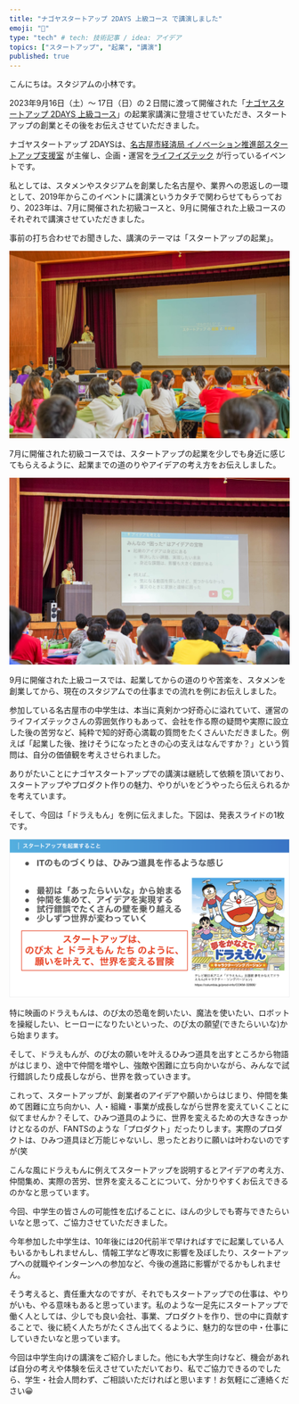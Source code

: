 ```yaml
---
title: "ナゴヤスタートアップ 2DAYS 上級コース で講演しました"
emoji: "🔦"
type: "tech" # tech: 技術記事 / idea: アイデア
topics: ["スタートアップ", "起業", "講演"]
published: true
---
```


こんにちは。スタジアムの小林です。

2023年9月16日（土）〜 17日（日）の２日間に渡って開催された「[ナゴヤスタートアップ 2DAYS 上級コース](https://project.life-is-tech.com/nagoya2023_joukyu)」の起業家講演に登壇させていただき、スタートアップの創業とその後をお伝えさせていただきました。

ナゴヤスタートアップ 2DAYSは、[名古屋市経済局 イノベーション推進部スタートアップ支援室](https://nagoya-innovation.jp/) が主催し、企画・運営を[ライフイズテック](https://life-is-tech.com/) が行っているイベントです。



私としては、スタメンやスタジアムを創業した名古屋や、業界への恩返しの一環として、2019年からこのイベントに講演というカタチで関わらせてもらっており、2023年は、7月に開催された初級コースと、9月に開催された上級コースのそれぞれで講演させていただきました。

事前の打ち合わせでお聞きした、講演のテーマは「スタートアップの起業」。

![スタートアップの起業とその後](/images/nagoya_startup_2day_2023_1.jpg)

7月に開催された初級コースでは、スタートアップの起業を少しでも身近に感じてもらえるように、起業までの道のりやアイデアの考え方をお伝えしました。

![アイデアを考える](/images/nagoya_startup_2day_2023_2.jpg)

9月に開催された上級コースでは、起業してからの道のりや苦楽を、スタメンを創業してから、現在のスタジアムでの仕事までの流れを例にお伝えしました。

参加している名古屋市の中学生は、本当に真剣かつ好奇心に溢れていて、運営のライフイズテックさんの雰囲気作りもあって、会社を作る際の疑問や実際に設立した後の苦労など、純粋で知的好奇心満載の質問をたくさんいただきました。例えば「起業した後、挫けそうになったときの心の支えはなんですか？」という質問は、自分の価値観を考えさせられました。


ありがたいことにナゴヤスタートアップでの講演は継続して依頼を頂いており、スタートアップやプロダクト作りの魅力、やりがいをどうやったら伝えられるかを考えています。

そして、今回は「ドラえもん」を例に伝えました。下図は、発表スライドの1枚です。

![ITのものづくりは、ひみつ道具を作るような感じ](/images/nagoya_startup_2day_2023_3.png)

特に映画のドラえもんは、のび太の恐竜を飼いたい、魔法を使いたい、ロボットを操縦したい、ヒーローになりたいといった、のび太の願望(できたらいいな)から始まります。

そして、ドラえもんが、のび太の願いを叶えるひみつ道具を出すところから物語がはじまり、途中で仲間を増やし、強敵や困難に立ち向かいながら、みんなで試行錯誤したり成長しながら、世界を救っていきます。

これって、スタートアップが、創業者のアイデアや願いからはじまり、仲間を集めて困難に立ち向かい、人・組織・事業が成長しながら世界を変えていくことに似てませんか？そして、ひみつ道具のように、世界を変えるための大きなきっかけとなるのが、FANTSのような「プロダクト」だったりします。実際のプロダクトは、ひみつ道具ほど万能じゃないし、思ったとおりに願いは叶わないのですが(笑

こんな風にドラえもんに例えてスタートアップを説明するとアイデアの考え方、仲間集め、実際の苦労、世界を変えることについて、分かりやすくお伝えできるのかなと思っています。

今回、中学生の皆さんの可能性を広げることに、ほんの少しでも寄与できたらいいなと思って、ご協力させていただきました。

今年参加した中学生は、10年後には20代前半で早ければすでに起業している人もいるかもしれませんし、情報工学など専攻に影響を及ぼしたり、スタートアップへの就職やインターンへの参加など、今後の進路に影響がでるかもしれません。

そう考えると、責任重大なのですが、それでもスタートアップでの仕事は、やりがいも、やる意味もあると思っています。私のような一足先にスタートアップで働く人としては、少しでも良い会社、事業、プロダクトを作り、世の中に貢献することで、後に続く人たちがたくさん出てくるように、魅力的な世の中・仕事にしていきたいなと思っています。

今回は中学生向けの講演をご紹介しました。他にも大学生向けなど、機会があれば自分の考えや体験を伝えさせていただいており、私でご協力できるのでしたら、学生・社会人問わず、ご相談いただければと思います！お気軽にご連絡ください😀
